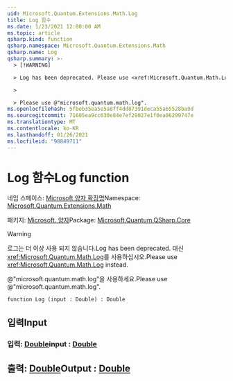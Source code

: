 ```yaml
---
uid: Microsoft.Quantum.Extensions.Math.Log
title: Log 함수
ms.date: 1/23/2021 12:00:00 AM
ms.topic: article
qsharp.kind: function
qsharp.namespace: Microsoft.Quantum.Extensions.Math
qsharp.name: Log
qsharp.summary: >-
  > [!WARNING]

  > Log has been deprecated. Please use <xref:Microsoft.Quantum.Math.Log> instead.

  >

  > Please use @"microsoft.quantum.math.log".
ms.openlocfilehash: 5fbeb35ea5e5a8ff4dd87391deca55ab5528ba9d
ms.sourcegitcommit: 71605ea9cc630e84e7ef29027e1f0ea06299747e
ms.translationtype: MT
ms.contentlocale: ko-KR
ms.lasthandoff: 01/26/2021
ms.locfileid: "98849711"
---
```

# <a name="log-function"></a><span data-ttu-id="13a85-102">Log 함수</span><span class="sxs-lookup"><span data-stu-id="13a85-102">Log function</span></span>

<span data-ttu-id="13a85-103">네임 스페이스: [Microsoft 양자 확장명](xref:Microsoft.Quantum.Extensions.Math)</span><span class="sxs-lookup"><span data-stu-id="13a85-103">Namespace: [Microsoft.Quantum.Extensions.Math](xref:Microsoft.Quantum.Extensions.Math)</span></span>

<span data-ttu-id="13a85-104">패키지: [Microsoft. 양자](https://nuget.org/packages/Microsoft.Quantum.QSharp.Core)</span><span class="sxs-lookup"><span data-stu-id="13a85-104">Package: [Microsoft.Quantum.QSharp.Core](https://nuget.org/packages/Microsoft.Quantum.QSharp.Core)</span></span>


> [!WARNING]
> <span data-ttu-id="13a85-105">로그는 더 이상 사용 되지 않습니다.</span><span class="sxs-lookup"><span data-stu-id="13a85-105">Log has been deprecated.</span></span> <span data-ttu-id="13a85-106">대신 <xref:Microsoft.Quantum.Math.Log>를 사용하십시오.</span><span class="sxs-lookup"><span data-stu-id="13a85-106">Please use <xref:Microsoft.Quantum.Math.Log> instead.</span></span>
>
> <span data-ttu-id="13a85-107">@"microsoft.quantum.math.log"을 사용하세요.</span><span class="sxs-lookup"><span data-stu-id="13a85-107">Please use @"microsoft.quantum.math.log".</span></span>



```qsharp
function Log (input : Double) : Double
```


## <a name="input"></a><span data-ttu-id="13a85-108">입력</span><span class="sxs-lookup"><span data-stu-id="13a85-108">Input</span></span>

### <a name="input--double"></a><span data-ttu-id="13a85-109">입력: [Double](xref:microsoft.quantum.lang-ref.double)</span><span class="sxs-lookup"><span data-stu-id="13a85-109">input : [Double](xref:microsoft.quantum.lang-ref.double)</span></span>





## <a name="output--double"></a><span data-ttu-id="13a85-110">출력: [Double](xref:microsoft.quantum.lang-ref.double)</span><span class="sxs-lookup"><span data-stu-id="13a85-110">Output : [Double](xref:microsoft.quantum.lang-ref.double)</span></span>

